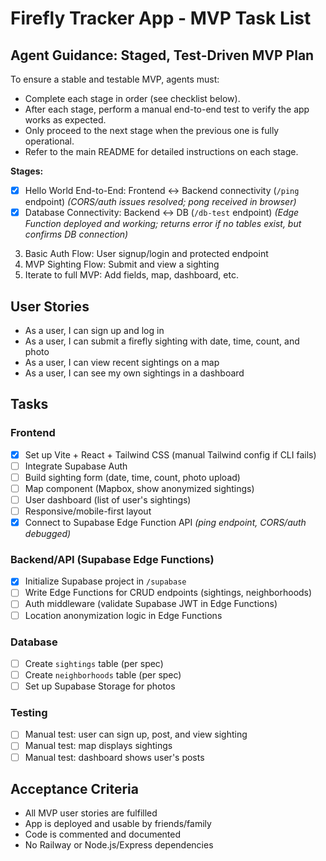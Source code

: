 # Firefly Tracker App - MVP Task List

## Agent Guidance: Staged, Test-Driven MVP Plan
To ensure a stable and testable MVP, agents must:
- Complete each stage in order (see checklist below).
- After each stage, perform a manual end-to-end test to verify the app works as expected.
- Only proceed to the next stage when the previous one is fully operational.
- Refer to the main README for detailed instructions on each stage.

**Stages:**
- [x] Hello World End-to-End: Frontend ↔ Backend connectivity (`/ping` endpoint) *(CORS/auth issues resolved; pong received in browser)*
- [x] Database Connectivity: Backend ↔ DB (`/db-test` endpoint) *(Edge Function deployed and working; returns error if no tables exist, but confirms DB connection)*
3. Basic Auth Flow: User signup/login and protected endpoint
4. MVP Sighting Flow: Submit and view a sighting
5. Iterate to full MVP: Add fields, map, dashboard, etc.

## User Stories
- As a user, I can sign up and log in
- As a user, I can submit a firefly sighting with date, time, count, and photo
- As a user, I can view recent sightings on a map
- As a user, I can see my own sightings in a dashboard

## Tasks
### Frontend
- [x] Set up Vite + React + Tailwind CSS (manual Tailwind config if CLI fails)
- [ ] Integrate Supabase Auth
- [ ] Build sighting form (date, time, count, photo upload)
- [ ] Map component (Mapbox, show anonymized sightings)
- [ ] User dashboard (list of user's sightings)
- [ ] Responsive/mobile-first layout
- [x] Connect to Supabase Edge Function API *(ping endpoint, CORS/auth debugged)*

### Backend/API (Supabase Edge Functions)
- [x] Initialize Supabase project in `/supabase`
- [ ] Write Edge Functions for CRUD endpoints (sightings, neighborhoods)
- [ ] Auth middleware (validate Supabase JWT in Edge Functions)
- [ ] Location anonymization logic in Edge Functions

### Database
- [ ] Create `sightings` table (per spec)
- [ ] Create `neighborhoods` table (per spec)
- [ ] Set up Supabase Storage for photos

### Testing
- [ ] Manual test: user can sign up, post, and view sighting
- [ ] Manual test: map displays sightings
- [ ] Manual test: dashboard shows user's posts

## Acceptance Criteria
- All MVP user stories are fulfilled
- App is deployed and usable by friends/family
- Code is commented and documented
- No Railway or Node.js/Express dependencies 